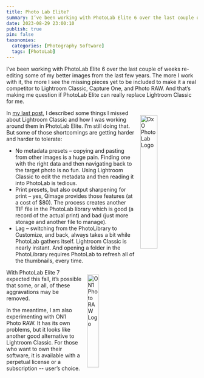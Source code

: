```yaml
---
title: Photo Lab Elite?
summary: I’ve been working with PhotoLab Elite 6 over the last couple of weeks re-editing some of my better images from the last few years. The more I work with it, the more I see the missing pieces yet to be included to make it a real competitor to Lightroom Classic, Capture One, and Photo RAW. And that’s making me question if PhotoLab Elite can really replace Lightroom Classic for me.
date: 2023-08-29 23:00:10
publish: true
pin: false
taxonomies:
  categories: [Photography Software]
  tags: [PhotoLab]
---
```


I’ve been working with PhotoLab Elite 6 over the last couple of weeks re-editing some of my better images from the last few years. The more I work with it, the more I see the missing pieces yet to be included to make it a real competitor to Lightroom Classic, Capture One, and Photo RAW. And that’s making me question if PhotoLab Elite can really replace Lightroom Classic for me.

<!--more-->

<img src="/images/wp-content/uploads/2023/10/image-1.png" alt="DxO PhotoLab Logo" style="float: right; width: 30%; margin: 1em 0em 1em 1em">

In [my last post](/blog/2023-08-18-from-lightroom-to-photolab-elite), I described some things I missed about Lightroom Classic and how I was working around them in PhotoLab Elite. I’m still doing that. But some of those shortcomings are getting harder and harder to tolerate:

- No metadata presets – copying and pasting from other images is a huge pain. Finding one with the right data and then navigating back to the target photo is no fun. Using Lightroom Classic to edit the metadata and then reading it into PhotoLab is tedious.
- Print presets, but also output sharpening for print – yes, Qimage provides those features (at a cost of $80). The process creates another TIF file in the PhotoLab library which is good (a record of the actual print) and bad (just more storage and another file to manage).
- Lag – switching from the PhotoLibrary to Customize, and back, always takes a bit while PhotoLab gathers itself. Lightroom Classic is nearly instant. And opening a folder in the PhotoLibrary requires PhotoLab to refresh all of the thumbnails, every time.

<img src="https://images.squarespace-cdn.com/content/v1/641f4673ddd4f748a3e6b2f6/1bc40365-907f-4651-a3ac-5c5735bc4397/photo+raw+logo.png" alt="ON1 Photo RAW Logo" style="float: right; width: 25%; margin: 1em 0em 1em 1em">

With PhotoLab Elite 7 expected this fall, it’s possible that some, or all, of these aggravations may be removed.

In the meantime, I am also experimenting with ON1 Photo RAW. It has its own problems, but it looks like another good alternative to Lightroom Classic. For those who want to own their software, it is available with a perpetual license or a subscription -- user’s choice.
